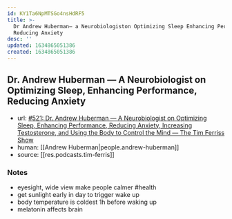 ```yaml
---
id: KY1Ta6NpMTSGo4nsHdRF5
title: >-
  Dr Andrew Huberman— a Neurobiologiston Optimizing Sleep Enhancing Performance
  Reducing Anxiety
desc: ''
updated: 1634865051386
created: 1634865051386
---
```


## Dr. Andrew Huberman — A Neurobiologist on Optimizing Sleep, Enhancing Performance, Reducing Anxiety
- url: [#521: Dr. Andrew Huberman — A Neurobiologist on Optimizing Sleep, Enhancing Performance, Reducing Anxiety, Increasing Testosterone, and Using the Body to Control the Mind — The Tim Ferriss Show](https://overcast.fm/+Kebt4M2TI)
- human: [[Andrew Huberman|people.andrew-huberman]]
- source: [[res.podcasts.tim-ferris]]

### Notes
- eyesight, wide view make people calmer #health
- get sunlight early in day to trigger wake up
- body temperature is coldest 1h before waking up
- melatonin affects brain 

